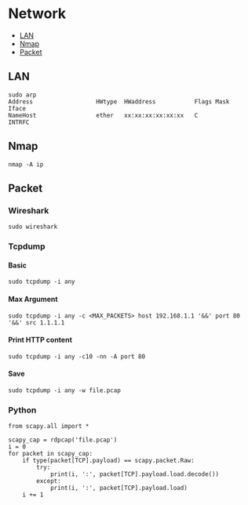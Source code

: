 # Network

- [LAN](#lan)
- [Nmap](#nmap)
- [Packet](#packet)

## LAN
```
sudo arp
Address                  HWtype  HWaddress           Flags Mask            Iface
NameHost                 ether   xx:xx:xx:xx:xx:xx   C                     INTRFC
```

## Nmap
```
nmap -A ip
```

## Packet
### Wireshark
```
sudo wireshark
```

### Tcpdump
#### Basic
```
sudo tcpdump -i any
```
#### Max Argument
```
sudo tcpdump -i any -c <MAX_PACKETS> host 192.168.1.1 '&&' port 80 '&&' src 1.1.1.1
```
#### Print HTTP content
```
sudo tcpdump -i any -c10 -nn -A port 80
```
#### Save
```
sudo tcpdump -i any -w file.pcap
```

### Python
```
from scapy.all import *

scapy_cap = rdpcap('file.pcap')
i = 0
for packet in scapy_cap:
	if type(packet[TCP].payload) == scapy.packet.Raw:
		try:
			print(i, ':', packet[TCP].payload.load.decode())
		except:
			print(i, ':', packet[TCP].payload.load)
	i += 1
```
